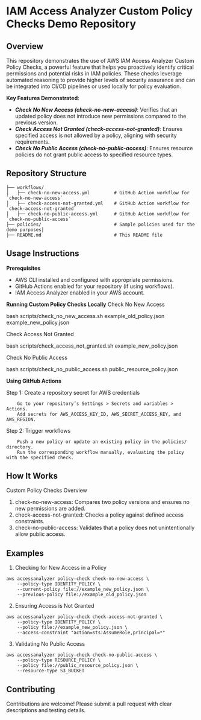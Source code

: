 # IAM Access Analyzer Custom Policy Checks Demo Repository

## Overview

This repository demonstrates the use of AWS IAM Access Analyzer Custom Policy Checks, a powerful feature that helps you proactively identify critical permissions and potential risks in IAM policies. These checks leverage automated reasoning to provide higher levels of security assurance and can be integrated into CI/CD pipelines or used locally for policy evaluation.

**Key Features Demonstrated**:
* **_Check No New Access (check-no-new-access)_**: Verifies that an updated policy does not introduce new permissions compared to the previous version.
* **_Check Access Not Granted (check-access-not-granted)_**: Ensures specified access is not allowed by a policy, aligning with security requirements.
* **_Check No Public Access (check-no-public-access)_**: Ensures resource policies do not grant public access to specified resource types.

## Repository Structure

```
├── workflows/
│   ├── check-no-new-access.yml         # GitHub Action workflow for `check-no-new-access`
│   ├── check-access-not-granted.yml    # GitHub Action workflow for `check-access-not-granted`
│   ├── check-no-public-access.yml      # GitHub Action workflow for `check-no-public-access`
├── policies/                           # Sample policies used for the demo purposes│
├── README.md                           # This README file
```

## Usage Instructions

**Prerequisites**

* AWS CLI installed and configured with appropriate permissions.
* GitHub Actions enabled for your repository (if using workflows).
* IAM Access Analyzer enabled in your AWS account.

**Running Custom Policy Checks Locally**
Check No New Access

bash scripts/check_no_new_access.sh example_old_policy.json example_new_policy.json

Check Access Not Granted

bash scripts/check_access_not_granted.sh example_new_policy.json

Check No Public Access

bash scripts/check_no_public_access.sh public_resource_policy.json

**Using GitHub Actions**

Step 1: Create a repository secret for AWS credentials
```
    Go to your repository’s Settings > Secrets and variables > Actions.
    Add secrets for AWS_ACCESS_KEY_ID, AWS_SECRET_ACCESS_KEY, and AWS_REGION.
```

Step 2: Trigger workflows
```
    Push a new policy or update an existing policy in the policies/ directory.
    Run the corresponding workflow manually, evaluating the policy with the specified check.
```

## How It Works

Custom Policy Checks Overview
1. check-no-new-access: Compares two policy versions and ensures no new permissions are added.
2. check-access-not-granted: Checks a policy against defined access constraints.
3. check-no-public-access: Validates that a policy does not unintentionally allow public access.

## Examples

1. Checking for New Access in a Policy
```
aws accessanalyzer policy-check check-no-new-access \
    --policy-type IDENTITY_POLICY \
    --current-policy file://example_new_policy.json \
    --previous-policy file://example_old_policy.json
```
2. Ensuring Access is Not Granted
```
aws accessanalyzer policy-check check-access-not-granted \
    --policy-type IDENTITY_POLICY \
    --policy file://example_new_policy.json \
    --access-constraint "action=sts:AssumeRole,principal=*"
```
3. Validating No Public Access
```
aws accessanalyzer policy-check check-no-public-access \
    --policy-type RESOURCE_POLICY \
    --policy file://public_resource_policy.json \
    --resource-type S3_BUCKET
```

## Contributing

Contributions are welcome! Please submit a pull request with clear descriptions and testing details.